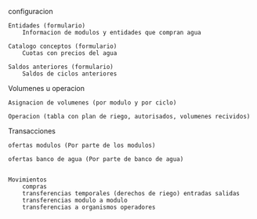 configuracion

    Entidades (formulario)
        Informacion de modulos y entidades que compran agua

    Catalogo conceptos (formulario)
        Cuotas con precios del agua

    Saldos anteriores (formulario)
        Saldos de ciclos anteriores

Volumenes u operacion

    Asignacion de volumenes (por modulo y por ciclo)

    Operacion (tabla con plan de riego, autorisados, volumenes recividos)

Transacciones

    ofertas modulos (Por parte de los modulos)

    ofertas banco de agua (Por parte de banco de agua)


    Movimientos
        compras
        transferencias temporales (derechos de riego) entradas salidas
        transferencias modulo a modulo
        transferencias a organismos operadores
